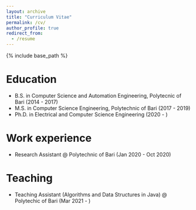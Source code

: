 ```yaml
---
layout: archive
title: "Curriculum Vitae"
permalink: /cv/
author_profile: true
redirect_from:
  - /resume
---
```


{% include base_path %}

Education
======
* B.S. in Computer Science and Automation Engineering, Polytecnic of Bari (2014 - 2017)
* M.S. in Computer Science Engineering, Polytechnic of Bari (2017 - 2019)
* Ph.D. in Electrical and Computer Science Engineering (2020 - )

Work experience
======
* Research Assistant @ Polytechnic of Bari (Jan 2020 - Oct 2020)
  
Teaching
======
* Teaching Assistant (Algorithms and Data Structures in Java) @ Polytechic of Bari (Mar 2021 - )
